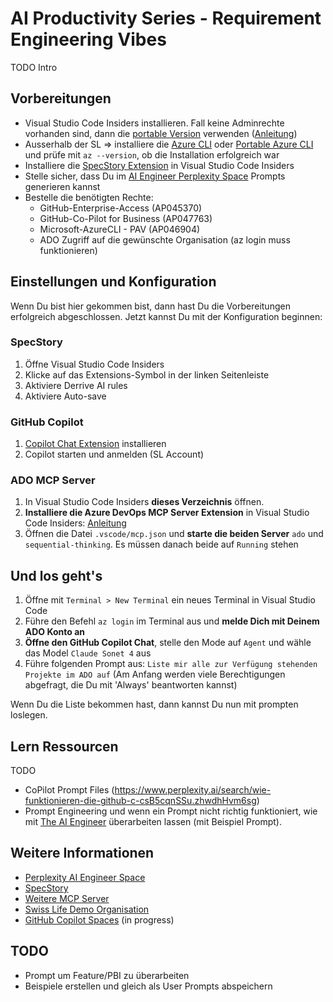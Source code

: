 # AI Productivity Series - Requirement Engineering Vibes

TODO Intro

## Vorbereitungen
- Visual Studio Code Insiders installieren. Fall keine Adminrechte vorhanden sind, dann die [portable Version](https://code.visualstudio.com/insiders/) verwenden ([Anleitung](https://code.visualstudio.com/docs/editor/portable))
- Ausserhalb der SL => installiere die [Azure CLI](https://learn.microsoft.com/en-us/cli/azure/install-azure-cli-windows) oder [Portable Azure CLI](https://learn.microsoft.com/de-de/cli/azure/install-azure-cli-windows?view=azure-cli-latest&pivots=zip) und prüfe mit `az --version`, ob die Installation erfolgreich war
- Installiere die [SpecStory Extension](https://marketplace.visualstudio.com/items?itemName=SpecStory.specstory-vscode) in Visual Studio Code Insiders
- Stelle sicher, dass Du im [AI Engineer Perplexity Space](https://www.perplexity.ai/spaces/the-ai-engineer-UslyhxrNTriahp77tvqP2g) Prompts generieren kannst
- Bestelle die benötigten Rechte:
  - GitHub-Enterprise-Access (AP045370)
  - GitHub-Co-Pilot for Business (AP047763)
  - Microsoft-AzureCLI - PAV (AP046904)
  - ADO Zugriff auf die gewünschte Organisation (az login muss funktionieren)

## Einstellungen und Konfiguration
Wenn Du bist hier gekommen bist, dann hast Du die Vorbereitungen erfolgreich abgeschlossen. Jetzt kannst Du mit der Konfiguration beginnen:

### SpecStory
1. Öffne Visual Studio Code Insiders
2. Klicke auf das Extensions-Symbol in der linken Seitenleiste
3. Aktiviere Derrive AI rules
4. Aktiviere Auto-save

### GitHub Copilot
1. [Copilot Chat Extension](https://marketplace.visualstudio.com/items?itemName=GitHub.copilot-chat) installieren
2. Copilot starten und anmelden (SL Account)

### ADO MCP Server
1. In Visual Studio Code Insiders **dieses Verzeichnis** öffnen.
2. **Installiere die Azure DevOps MCP Server Extension** in Visual Studio Code Insiders: [Anleitung](https://github.com/microsoft/azure-devops-mcp)
3. Öffnen die Datei `.vscode/mcp.json` und **starte die beiden Server** `ado` und `sequential-thinking`. Es müssen danach beide auf `Running` stehen

## Und los geht's
1. Öffne mit `Terminal > New Terminal` ein neues Terminal in Visual Studio Code
2. Führe den Befehl `az login` im Terminal aus und **melde Dich mit Deinem ADO Konto an**
3. **Öffne den GitHub Copilot Chat**, stelle den Mode auf `Agent` und wähle das Model `Claude Sonet 4` aus
4. Führe folgenden Prompt aus: `Liste mir alle zur Verfügung stehenden Projekte im ADO auf` (Am Anfang werden viele Berechtigungen abgefragt, die Du mit 'Always' beantworten kannst)

Wenn Du die Liste bekommen hast, dann kannst Du nun mit prompten loslegen. 

## Lern Ressourcen
TODO
- CoPilot Prompt Files (https://www.perplexity.ai/search/wie-funktionieren-die-github-c-csB5cqnSSu.zhwdhHvm6sg)
- Prompt Engineering und wenn ein Prompt nicht richtig funktioniert, wie mit [The AI Engineer](https://www.perplexity.ai/spaces/the-ai-engineer-UslyhxrNTriahp77tvqP2g) überarbeiten lassen (mit Beispiel Prompt).

## Weitere Informationen
- [Perplexity AI Engineer Space](https://www.perplexity.ai/spaces/the-ai-engineer-UslyhxrNTriahp77tvqP2g)
- [SpecStory](https://specstory.com/)
- [Weitere MCP Server](https://code.visualstudio.com/insider/mcp)
- [Swiss Life Demo Organisation](https://dev.azure.com/swisslife-ai4ctrm/)
- [GitHub Copilot Spaces](https://github.com/copilot/spaces?tab=org) (in progress)

## TODO
- Prompt um Feature/PBI zu überarbeiten
- Beispiele erstellen und gleich als User Prompts abspeichern